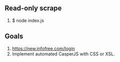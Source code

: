 ## Read-only scrape

1. $ node index.js

## Goals

1. https://new.infofree.com/login
2. Implement automated CasperJS with CSS or XSL.

